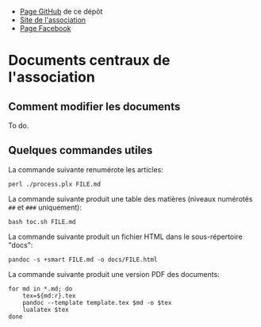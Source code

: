 * [Page GitHub](https://crechecapucine.github.io/documents/) de ce dépôt
* [Site de l'association](http://www.creche-capucine-paris13.fr/)
* [Page Facebook](https://www.facebook.com/capucineetpapillons/)

# Documents centraux de l'association

## Comment modifier les documents

To do.

## Quelques commandes utiles

La commande suivante renumérote les articles:

```
perl ./process.plx FILE.md
```

La commande suivante produit une table des matières (niveaux numérotés
`##` et `###` uniquement):

```
bash toc.sh FILE.md
```

La commande suivante produit un fichier HTML dans le sous-répertoire "docs":

```
pandoc -s +smart FILE.md -o docs/FILE.html
```

La commande suivante produit une version PDF des documents:

```
for md in *.md; do
	tex=${md:r}.tex
	pandoc --template template.tex $md -o $tex
	lualatex $tex
done
```
